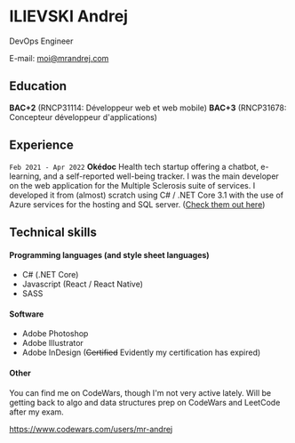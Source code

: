 # ILIEVSKI Andrej
DevOps Engineer

E-mail: moi@mrandrej.com

## Education
**BAC+2** (RNCP31114: Développeur web et web mobile)
**BAC+3** (RNCP31678: Concepteur développeur d'applications) 

## Experience
`Feb 2021 - Apr 2022`
__Okédoc__ 
Health tech startup offering a chatbot, e-learning, and a self-reported well-being tracker. I was the main developer on the web application for the Multiple Sclerosis suite of services. I developed it from (almost) scratch using C# / .NET Core 3.1 with the use of Azure services for the hosting and SQL server. ([Check them out here](https://www.okedoc.fr/))

## Technical skills

#### Programming languages (and style sheet languages)
* C# (.NET Core)
* Javascript (React / React Native)
* SASS

#### Software
* Adobe Photoshop
* Adobe Illustrator
* Adobe InDesign (~~Certified~~ Evidently my certification has expired)

#### Other
You can find me on CodeWars, though I'm not very active lately. Will be getting back to algo and data structures prep on CodeWars and LeetCode after my exam.

https://www.codewars.com/users/mr-andrej
